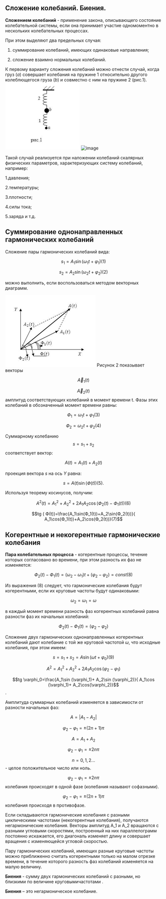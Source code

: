 ## __Сложение колебаний. Биения.__ ##

__Сложением колебаний__ - применение закона, описывающего состояние колебательной системы, если она принимает участие одномоментно в нескольких колебательных процессах.

При этом выделяют два предельных случая:

1. суммирование колебаний, имеющих одинаковые направления;

2. сложение взаимно нормальных колебаний.

К первому варианту сложения колебаний можно отнести случай, когда груз ($a$) совершает колебания на пружине 1 относительно другого колеблющегося груза ($b$) и совместно с ним на пружине 2 (рис.1).
![](./images/pruzhina.png)
![image](https://github.com/Milanistov/DZhome/assets/164164134/e6e7e2a5-23b9-4c91-8138-4299256561e1)

Такой случай реализуется при наложении колебаний скалярных физических параметров, характеризующих систему колебаний, например:

1.давления;

2.температуры;

3.плотности;

4.силы тока;

5.заряда и т.д.

## __Суммирование однонаправленных гармонических колебаний__ ##
Сложение пары гармонических колебаний вида:

$$s_1=A_1 \sin (\omega_1 t+\varphi_1) (1)$$ 

$$ s_2=A_2 \sin (\omega_2 t+\varphi_2) (2)$$

можно выполнить, если воспользоваться методом векторных диаграмм.

![](./images/ilovechina.png)
Рисунок 2 показывает векторы 

$$\vec A_1(t)$$ 

$$\vec A_2(t)$$ 
амплитуд соответствующих колебаний в момент времени t. Фазы этих колебаний в обозначенный момент времени равны:

$$Ф_1=\omega_1 t+\varphi_1 (3)$$ 

$$Ф_2=\omega_2 t+\varphi_2 (4)$$

Суммарному колебанию $$s=s_1+s_2$$ соответствует вектор:

$$A(t)=A_1(t)+A_2(t)$$

проекция вектора $s$ на ось $Y$ равна:

$$s=A(t)\sin(Ф(t))(5).$$

Используя теорему косинусов, получим:

$$A^2(t)=A_1^2+A_2^2+2A_1A_2\cos (Ф_2(t)-Ф_1(t))(6)$$

$$tg ( Ф(t))=\frac{A_1\sin(Ф_1(t))+A_2\sin(Ф_2(t))}{ A_1\cos(Ф_1(t))+A_2\cos(Ф_2(t))}(7)$$

## __Когерентные и некогерентные гармонические колебания__ ##

__Пара колебательных процесса__ -  когерентные процессы, течение которых согласовано во времени, при этом разность их фаз не изменяется:

$$Ф_2(t)-Ф_1(t)=(\omega_2-\omega_1)t+(\varphi_2-\varphi_2)=const (8)$$

Из выражения (8) следует, что гармонические колебания будут когерентными, если их круговые частоты будут одинаковыми:

$$\omega_2=\omega_1=\omega$$

в каждый момент времени разность фаз когерентных колебаний равна разности фаз их начальных колебаний:

$$ Ф_2(t)-Ф_1(t)=(\varphi_2-\varphi_2)$$

Сложение двух гармонических однонаправленных когерентных колебаний дают колебание с той же круговой частотой $\omega$, что исходные колебания, при этом имеем:

$$s=s_1+s_2=A\sin(\omega t+\varphi_0)(9)$$

$$A^2=A_1^2+A_2^2+2A_1A_2\cos (\varphi_2-\varphi_1)$$

$$tg \varphi_0=\frac{A_1\sin (\varphi_1)+ A_2\sin (\varphi_2)}{ A_1\cos (\varphi_1)+ A_2\cos(\varphi_2)}$$.

Амплитуда суммарных колебаний изменяется в зависимости от разности начальных фаз:

 $$A=|A_1-A_2|$$

$$\varphi_2-\varphi_1=\pm (2n+1)\pi$$

$$A=A_1+A_2$$

$$\varphi_2-\varphi_1=\pm 2n\pi$$

$$n=0,1,2...$$- целое положительное число или ноль.

$$\varphi_2-\varphi_1=\pm 2n\pi$$ колебания происходят в одной фазе (колебания называют софазными).

$$\varphi_2-\varphi_1=\pm (2n+1)\pi$$ колебания происходя в противофазе.

Если складываются гармонические колебания с разными циклическими частотами (некогерентные колебания), получаются негармонические колебания. Векторы амплитуд A_1 и A_2 вращаются с разными угловыми скоростями, построенный на них параллелограмм постоянно искажается, его диагональ изменяет длину и совершает вращения с изменяющейся угловой скоростью.

Пару гармонических колебаний, имеющих разные круговые частоты можно приближенно считать когерентными только на малом отрезке времени, в течение которого разность фаз  колебаний изменяется на малую величину.

__Биения__ - сумму двух гармонических колебаний с разными, но близкими по величине круговымичастотами .

__Биения__ – это негармоническое колебание.

